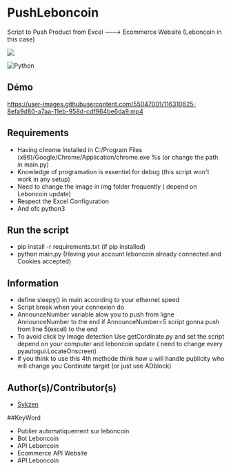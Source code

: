 # PushLeboncoin
Script to Push Product from Excel ---> Ecommerce Website (Leboncoin in this case)  

<img src="https://img.icons8.com/color/48/000000/python.png"/>  

![Python](https://img.shields.io/badge/-Python-yellow)  

## Démo


https://user-images.githubusercontent.com/55047001/116310625-8efa9d80-a7aa-11eb-958d-cdf964be6da9.mp4



## Requirements

- Having chrome Installed in C:/Program Files (x86)/Google/Chrome/Application/chrome.exe %s (or change the path in main.py)
- Knowledge of programation is essentiel for debug (this script won't work in any setup)
- Need to change the image in img folder frequently ( depend on Leboncoin update)
- Respect the Excel Configuration 
- And ofc python3
## Run the script
- pip install -r requirements.txt (if pip installed)
- python main.py (Having your account leboncoin already connected and Cookies accepted)






## Information
- define sleepy() in main according to your ethernet speed
- Script break when your connexion do
- AnnounceNumber variable alow you to push from ligne AnnounceNumber to the end if AnnounceNumber=5 script gonna push from line 5(excel) to the end
- To avoid click by Image detection Use getCordinate.py and set the script depend on your computer and leboncoin update ( need to change every pyautogui.LocateOnscreen)
- if you think to use this 4th methode think how u will handle publicity who will change you Cordinate target (or just use ADblock)


## Author(s)/Contributor(s)
- [Sykzen](https://github.com/Sykzen) 


##KeyWord
- Publier automatiquement sur leboncoin
- Bot Leboncoin
- API Leboncoin
- Ecommerce API Website
- API Leboncoin
